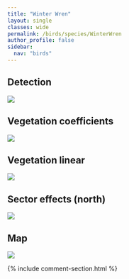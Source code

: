 ```yaml
---
title: "Winter Wren"
layout: single
classes: wide
permalink: /birds/species/WinterWren
author_profile: false
sidebar:
  nav: "birds"
---
```



<h2>Detection</h2>

<a href="https://beallen.github.io/DevelopmentWebsite/assets/images/birds/WinterWren/det.jpg">
<img src="https://beallen.github.io/DevelopmentWebsite/assets/images/birds/WinterWren/det.jpg">
</a>

<h2>Vegetation coefficients</h2>

<a href="https://beallen.github.io/DevelopmentWebsite/assets/images/birds/WinterWren/veghf.jpg">
<img src="https://beallen.github.io/DevelopmentWebsite/assets/images/birds/WinterWren/veghf.jpg">
</a>

<h2>Vegetation linear</h2>

<a href="https://beallen.github.io/DevelopmentWebsite/assets/images/birds/WinterWren/lin-north.jpg">
<img src="https://beallen.github.io/DevelopmentWebsite/assets/images/birds/WinterWren/lin-north.jpg">
</a>

<h2>Sector effects (north)</h2>

<a href="https://beallen.github.io/DevelopmentWebsite/assets/images/birds/WinterWren/sector-north.jpg">
<img src="https://beallen.github.io/DevelopmentWebsite/assets/images/birds/WinterWren/sector-north.jpg">
</a>

<h2>Map</h2>

<a href="https://beallen.github.io/DevelopmentWebsite/assets/images/birds/WinterWren/map.jpg">
<img src="https://beallen.github.io/DevelopmentWebsite/assets/images/birds/WinterWren/map.jpg">
</a>

{% include comment-section.html %}
